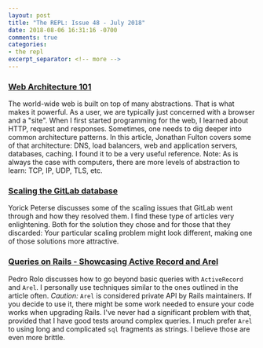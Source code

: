 ```yaml
---
layout: post
title: "The REPL: Issue 48 - July 2018"
date: 2018-08-06 16:31:16 -0700
comments: true
categories:
- the repl
excerpt_separator: <!-- more -->
---
```


### [Web Architecture 101][1]

The world-wide web is built on top of many abstractions. That is what makes it powerful. As a user, we are typically just concerned with a browser and a "site". When I first started programming for the web, I learned about HTTP, request and responses. Sometimes, one needs to dig deeper into common architecture patterns. In this article, Jonathan Fulton covers some of that architecture: DNS, load balancers, web and application servers, databases, caching. I found it to be a very useful reference. Note: As is always the case with computers, there are more levels of abstraction to learn: TCP, IP, UDP, TLS, etc.

### [Scaling the GitLab database][2]

Yorick Peterse discusses some of the scaling issues that GitLab went through and how they resolved them. I find these type of articles very enlightening. Both for the solution they chose and for those that they discarded: Your particular scaling problem might look different, making one of those solutions more attractive.

### [Queries on Rails - Showcasing Active Record and Arel][3]

Pedro Rolo discusses how to go beyond basic queries with `ActiveRecord` and `Arel`. I personally use techniques similar to the ones outlined in the article often. *Caution:* `Arel` is considered private API by Rails maintainers. If you decide to use it, there might be some work needed to ensure your code works when upgrading Rails. I've never had a significant problem with that, provided that I have good tests around complex queries. I much prefer `Arel` to using long and complicated `sql` fragments as strings. I believe those are even more brittle.

[1]: https://engineering.videoblocks.com/web-architecture-101-a3224e126947?ref=abhimanyuhttps%3A%2F%2Fengineering.videoblocks.com%2Fweb-architecture-101-a3224e126947%3Fref%3Dabhimanyu
[2]: https://about.gitlab.com/2017/10/02/scaling-the-gitlab-database/
[3]: https://www.imaginarycloud.com/blog/queries-on-rails/
